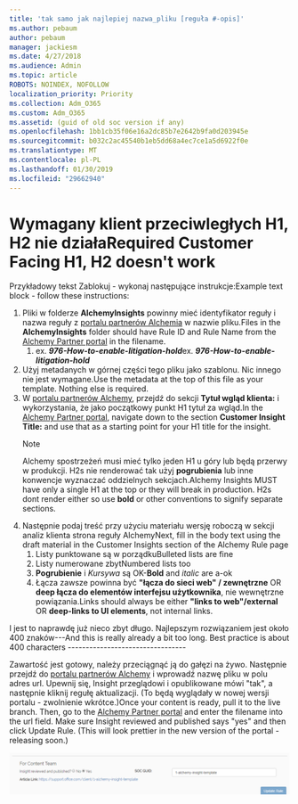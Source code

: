 ```yaml
---
title: 'tak samo jak najlepiej nazwa_pliku [reguła #-opis]'
ms.author: pebaum
author: pebaum
manager: jackiesm
ms.date: 4/27/2018
ms.audience: Admin
ms.topic: article
ROBOTS: NOINDEX, NOFOLLOW
localization_priority: Priority
ms.collection: Adm_O365
ms.custom: Adm_O365
ms.assetid: (guid of old soc version if any)
ms.openlocfilehash: 1bb1cb35f06e16a2dc85b7e2642b9fa0d203945e
ms.sourcegitcommit: b032c2ac45540b1eb5dd68a4ec7ce1a5d6922f0e
ms.translationtype: MT
ms.contentlocale: pl-PL
ms.lasthandoff: 01/30/2019
ms.locfileid: "29662940"
---
```

# <a name="required-customer-facing-h1-h2-doesnt-work"></a><span data-ttu-id="5455d-102">Wymagany klient przeciwległych H1, H2 nie działa</span><span class="sxs-lookup"><span data-stu-id="5455d-102">Required Customer Facing H1, H2 doesn't work</span></span>
<span data-ttu-id="5455d-103">Przykładowy tekst Zablokuj - wykonaj następujące instrukcje:</span><span class="sxs-lookup"><span data-stu-id="5455d-103">Example text block - follow these instructions:</span></span>

1. <span data-ttu-id="5455d-104">Pliki w folderze **AlchemyInsights** powinny mieć identyfikator reguły i nazwa reguły z [portalu partnerów Alchemia](https://alchemyportal.azurewebsites.net) w nazwie pliku.</span><span class="sxs-lookup"><span data-stu-id="5455d-104">Files in the **AlchemyInsights** folder should have Rule ID and Rule Name from the [Alchemy Partner portal](https://alchemyportal.azurewebsites.net) in the filename.</span></span>
    1. <span data-ttu-id="5455d-p101">ex. ***976-How-to-enable-litigation-hold***</span><span class="sxs-lookup"><span data-stu-id="5455d-p101">ex. ***976-How-to-enable-litigation-hold***</span></span>
1. <span data-ttu-id="5455d-p102">Użyj metadanych w górnej części tego pliku jako szablonu. Nic innego nie jest wymagane.</span><span class="sxs-lookup"><span data-stu-id="5455d-p102">Use the metadata at the top of this file as your template. Nothing else is required.</span></span>
1. <span data-ttu-id="5455d-109">W [portalu partnerów Alchemy](https://alchemyportal.azurewebsites.net), przejdź do sekcji **Tytuł wgląd klienta:** i wykorzystania, że jako początkowy punkt H1 tytuł za wgląd.</span><span class="sxs-lookup"><span data-stu-id="5455d-109">In the [Alchemy Partner portal](https://alchemyportal.azurewebsites.net), navigate down to the section **Customer Insight Title:** and use that as a starting point for your H1 title for the insight.</span></span> 
    > [!NOTE]
    > <span data-ttu-id="5455d-p103">Alchemy spostrzeżeń musi mieć tylko jeden H1 u góry lub będą przerwy w produkcji. H2s nie renderować tak użyj **pogrubienia** lub inne konwencje wyznaczać oddzielnych sekcjach.</span><span class="sxs-lookup"><span data-stu-id="5455d-p103">Alchemy Insights MUST have only a single H1 at the top or they will break in production. H2s dont render either so use **bold** or other conventions to signify separate sections.</span></span>
1. <span data-ttu-id="5455d-112">Następnie podaj treść przy użyciu materiału wersję roboczą w sekcji analiz klienta strona reguły Alchemy</span><span class="sxs-lookup"><span data-stu-id="5455d-112">Next, fill in the body text using the draft material in the Customer Insights section of the Alchemy Rule page</span></span>
    1. <span data-ttu-id="5455d-113">Listy punktowane są w porządku</span><span class="sxs-lookup"><span data-stu-id="5455d-113">Bulleted lists are fine</span></span>
    1. <span data-ttu-id="5455d-114">Listy numerowane zbyt</span><span class="sxs-lookup"><span data-stu-id="5455d-114">Numbered lists too</span></span>
    1. <span data-ttu-id="5455d-115">**Pogrubienie** i *Kursywa* są OK-</span><span class="sxs-lookup"><span data-stu-id="5455d-115">**Bold** and *italic* are a-ok</span></span>
    1. <span data-ttu-id="5455d-116">Łącza zawsze powinna być **"łącza do sieci web" / zewnętrzne** OR **deep łącza do elementów interfejsu użytkownika**, nie wewnętrzne powiązania.</span><span class="sxs-lookup"><span data-stu-id="5455d-116">Links should always be either **"links to web"/external** OR **deep-links to UI elements**, not internal links.</span></span>

<span data-ttu-id="5455d-p104">I jest to naprawdę już nieco zbyt długo. Najlepszym rozwiązaniem jest około 400 znaków---</span><span class="sxs-lookup"><span data-stu-id="5455d-p104">And this is really already a bit too long. Best practice is about 400 characters ---------------------------------</span></span>

<span data-ttu-id="5455d-p105">Zawartość jest gotowy, należy przeciągnąć ją do gałęzi na żywo. Następnie przejdź do [portalu partnerów Alchemy](https://alchemyportal.azurewebsites.net) i wprowadź nazwę pliku w polu adres url. Upewnij się, Insight przeglądowi i opublikowane mówi "tak", a następnie kliknij regułę aktualizacji. (To będą wyglądały w nowej wersji portalu - zwolnienie wkrótce.)</span><span class="sxs-lookup"><span data-stu-id="5455d-p105">Once your content is ready, pull it to the live branch. Then, go to the [Alchemy Partner portal](https://alchemyportal.azurewebsites.net) and enter the filename into the url field. Make sure Insight reviewed and published says "yes" and then click Update Rule. (This will look prettier in the new version of the portal - releasing soon.)</span></span>

![pole adresu URL](media/for-content-team.PNG)

